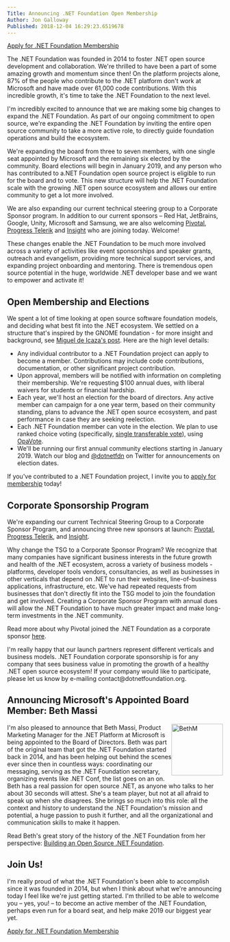 ```yaml
---
Title: Announcing .NET Foundation Open Membership
Author: Jon Galloway
Published: 2018-12-04 16:29:23.6519678
---
```

<p class="mx-auto"><a class="site-button site-button--pink" href="/member/become-a-member">Apply for .NET Foundation Membership</a></p>

<p>The .NET Foundation was founded in 2014 to foster .NET open source development and collaboration. We're thrilled to have been a part of some amazing growth and momentum since then! On the platform projects alone, 87% of the people who contribute to the .NET platform don't work at Microsoft and have made over 61,000 code contributions. With this incredible growth, it's time to take the .NET Foundation to the next level.</p>

<p>I'm incredibly excited to announce that we are making some big changes to expand the .NET Foundation. As part of our ongoing commitment to open source, we're expanding the .NET Foundation by inviting the entire open source community to take a more active role, to directly guide foundation operations and build the ecosystem.</p>

<p>We're expanding the board from three to seven members, with one single seat appointed by Microsoft and the remaining six elected by the community. Board elections will begin in January 2019, and any person who has contributed to a.NET Foundation open source project is eligible to run for the board and to vote. This new structure will help the .NET Foundation scale with the growing .NET open source ecosystem and allows our entire community to get a lot more involved.</p>

<p>We are also expanding our current technical steering group to a Corporate Sponsor program. In addition to our current sponsors – Red Hat, JetBrains, Google, Unity, Microsoft and Samsung, we are also welcoming <a href="https://content.pivotal.io/blog/you-re-investing-in-net-and-so-are-we-pivotal-is-now-a-corporate-sponsor-of-the-net-foundation">Pivotal</a>, <a href="https://www.telerik.com/blogs/progress-announces-support-visual-studio-2019-net-core-3-net-foundation-more">Progress Telerik</a> and <a href="https://www.insight.com/">Insight</a> who are joining today. Welcome!</p>

<p>These changes enable the .NET Foundation to be much more involved across a variety of activities like event sponsorships and speaker grants, outreach and evangelism, providing more technical support services, and expanding project onboarding and mentoring. There is tremendous open source potential in the huge, worldwide .NET developer base and we want to empower and activate it!</p>

<h2>Open Membership and Elections</h2>

<p>We spent a lot of time looking at open source software foundation models, and deciding what best fit into the .NET ecosystem. We settled on a structure that's inspired by the GNOME foundation - for more insight and background, see <a href="https://tirania.org/blog/archive/2018/Dec-04.html">Miguel de Icaza's post</a>. Here are the high level details:</p>

<ul>
<li>Any individual contributor to a .NET Foundation project can apply to become a member. Contributions may include code contributions, documentation, or other significant project contribution.</li>
<li>Upon approval, members will be notified with information on completing their membership. We're requesting $100 annual dues, with liberal waivers for students or financial hardship.</li>
<li>Each year, we'll host an election for the board of directors. Any active member can campaign for a one year term, based on their community standing, plans to advance the .NET open source ecosystem, and past performance in case they are seeking reelection.</li>
<li>Each .NET Foundation member can vote in the election. We plan to use ranked choice voting (specifically, <a href="https://www.opavote.com/methods/single-transferable-vote">single transferable vote</a>), using <a href="https://www.opavote.com/">OpaVote</a>.</li>
<li>We'll be running our first annual community elections starting in January 2019. Watch our blog and <a href="https://twitter.com/dotnetfdn">@dotnetfdn</a> on Twitter for announcements on election dates.</li>
</ul>

<p>If you've contributed to a .NET Foundation project, I invite you to <a href="/member/become-a-member">apply for membership</a> today!</p>

<h2>Corporate Sponsorship Program</h2>

<p>We're expanding our current Technical Steering Group to a Corporate Sponsor Program, and announcing three new sponsors at launch: <a href="https://content.pivotal.io/blog/you-re-investing-in-net-and-so-are-we-pivotal-is-now-a-corporate-sponsor-of-the-net-foundation">Pivotal</a>, <a href="https://www.telerik.com/blogs/progress-announces-support-visual-studio-2019-net-core-3-net-foundation-more">Progress Telerik</a>, and <a href="https://www.insight.com">Insight</a>.</p>

<p>Why change the TSG to a Corporate Sponsor Program? We recognize that many companies have significant business interests in the future growth and health of the .NET ecosystem, across a variety of business models - platforms, developer tools vendors, consultancies, as well as businesses in other verticals that depend on .NET to run their websites, line-of-business applications, infrastructure, etc. We've had repeated requests from businesses that don't directly fit into the TSG model to join the foundation and get involved. Creating a Corporate Sponsor Program with annual dues will allow the .NET Foundation to have much greater impact and make long-term investments in the .NET community.</p>

<p>Read more about why Pivotal joined the .NET Foundation as a corporate sponsor <a href="https://content.pivotal.io/blog/you-re-investing-in-net-and-so-are-we-pivotal-is-now-a-corporate-sponsor-of-the-net-foundation">here</a>.</p>

<p>I'm really happy that our launch partners represent different verticals and business models. .NET Foundation corporate sponsorship is for any company that sees business value in promoting the growth of a healthy .NET open source ecosystem! If your company would like to participate, please let us know by e-mailing contact@dotnetfoundation.org.</p>

<h2>Announcing Microsoft's Appointed Board Member: Beth Massi</h2>

<p><img alt="BethM" src="assets/posts/BethM.jpg?v=636122643340000000" style="float: right; width: 120px; height: 120px;" />I'm also pleased to announce that Beth Massi, Product Marketing Manager for the .NET Platform at Microsoft is being appointed to the Board of Directors.<i> </i>Beth was part of the original team that got the .NET Foundation started back in 2014, and has been helping out behind the scenes ever since then in countless ways: coordinating our messaging, serving as the .NET Foundation secretary, organizing events like .NET Conf, the list goes on an on. Beth has a real passion for open source .NET, as anyone who talks to her about 30 seconds will attest. She's a team player, but not at all afraid to speak up when she disagrees. She brings so much into this role: all the context and history to understand the .NET Foundation's mission and potential, a huge passion to push it further, and all the organizational and communication skills to make it happen.</p>

<p>Read Beth's great story of the history of the .NET Foundation from her perspective:&nbsp;<a href="https://medium.com/microsoft-open-source-stories/building-an-open-source-net-foundation-2fa0fb117584">Building an Open Source&nbsp;.NET Foundation</a>.</p>

<h2>Join Us!</h2>

<p>I'm really proud of what the .NET Foundation's been able to accomplish since it was founded in 2014, but when I think about what we're announcing today I feel like we're just getting started. I'm thrilled to be able to welcome you – yes, you! – to become an active member of the .NET Foundation, perhaps even run for a board seat, and help make 2019 our biggest year yet.</p>

<p class="mx-auto"><a class="site-button site-button--pink" href="/member/become-a-member">Apply for .NET Foundation Membership</a></p>
